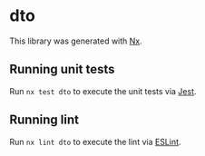 # dto

This library was generated with [Nx](https://nx.dev).

## Running unit tests

Run `nx test dto` to execute the unit tests via [Jest](https://jestjs.io).

## Running lint

Run `nx lint dto` to execute the lint via [ESLint](https://eslint.org/).
